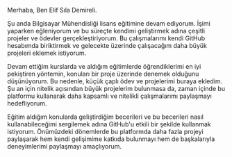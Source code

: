 Merhaba, Ben Elif Sıla Demireli.

Şu anda Bilgisayar Mühendisliği lisans eğitimine devam ediyorum. İşimi yaparken eğleniyorum ve bu süreçte kendimi geliştirmek adına çeşitli projeler ve ödevler gerçekleştiriyorum. Bu çalışmalarımı kendi GitHub hesabımda biriktirmek ve gelecekte üzerinde çalışacağım daha büyük projeleri eklemek istiyorum.

Devam ettiğim kurslarda ve aldığım eğitimlerde öğrendiklerimi en iyi pekiştiren yöntemin, konuları bir proje üzerinde denemek olduğunu düşünüyorum. Bu nedenle, küçük çaplı ödev ve projelerimi buraya ekledim. Şu an için nitelik açısından büyük projelerim bulunmasa da, zaman içinde bu platformu kullanarak daha kapsamlı ve nitelikli çalışmalarımı paylaşmayı hedefliyorum.

Eğitim aldığım konularda geliştirdiğim becerileri ve bu becerileri nasıl kullanabileceğimi sergilemek adına GitHub'u etkili bir şekilde kullanmak istiyorum. Önümüzdeki dönemlerde bu platformda daha fazla projeyi paylaşarak hem kendi gelişimime katkıda bulunmayı hem de başkalarıyla deneyimlerimi paylaşmayı amaçlıyorum.

